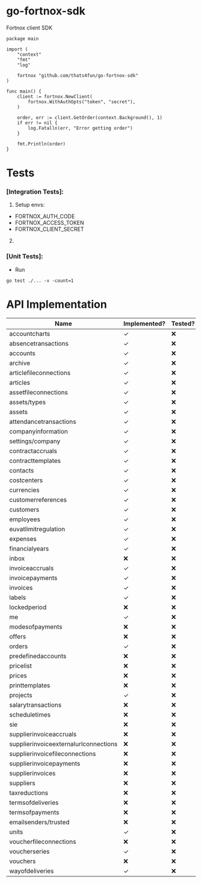 # go-fortnox-sdk

Fortnox client SDK

```
package main

import (
	"context"
	"fmt"
	"log"

	fortnox "github.com/thats4fun/go-fortnox-sdk"
)

func main() {
	client := fortnox.NewClient(
		fortnox.WithAuthOpts("token", "secret"),
	)

	order, err := client.GetOrder(context.Background(), 1)
	if err != nil {
		log.Fatalln(err, "Error getting order")
	}

	fmt.Println(order)
}

```

# Tests

### [Integration Tests]:

1. Setup envs:

- FORTNOX_AUTH_CODE
- FORTNOX_ACCESS_TOKEN
- FORTNOX_CLIENT_SECRET

2.

### [Unit Tests]:

- Run

```
go test ./... -v -count=1
```

# API Implementation

| Name                                   | Implemented? | Tested?   | 
|----------------------------------------|-----------|-----------| 
| accountcharts                          | ✓         | ❌         |  
| absencetransactions                    | ✓         | ❌         |   
| accounts                               | ✓         | ❌         |  
| archive                                | ✓         | ❌         |  
| articlefileconnections                 | ✓         | ❌         |  
| articles                               | ✓         | ❌         |  
| assetfileconnections                   | ✓         | ❌         |  
| assets/types                           | ✓         | ❌         |  
| assets                                 | ✓         | ❌         |  
| attendancetransactions                 | ✓         | ❌         |  
| companyinformation                     | ✓         | ❌         |  
| settings/company                       | ✓         | ❌         |  
| contractaccruals                       | ✓         | ❌         |  
| contracttemplates                      | ✓         | ❌         |  
| contacts                               | ✓          | ❌         |  
| costcenters                            | ✓         | ❌         |  
| currencies                             | ✓         | ❌         |  
| customerreferences                     | ✓         | ❌         |  
| customers                              | ✓         | ❌         |  
| employees                              | ✓          | ❌         |  
| euvatlimitregulation                   | ✓         | ❌         |  
| expenses                               | ✓          | ❌         |  
| financialyears                         | ✓         | ❌         |  
| inbox                                  | ❌         | ❌         |  
| invoiceaccruals                        | ✓         | ❌         |  
| invoicepayments                        | ✓         | ❌         |  
| invoices                               | ✓         | ❌         |  
| labels                                 | ✓         | ❌         |  
| lockedperiod                           | ❌         | ❌         |  
| me                                     | ✓         | ❌         |  
| modesofpayments                        | ❌         | ❌         |  
| offers                                 | ❌         | ❌         |  
| orders                                 | ✓         | ❌         |  
| predefinedaccounts                     | ❌         | ❌         |  
| pricelist                              | ❌         | ❌         |  
| prices                                 | ❌         | ❌         |  
| printtemplates                         | ❌         | ❌         |  
| projects                               | ✓         | ❌         |  
| salarytransactions                     | ❌         | ❌         |  
| scheduletimes                          | ❌         | ❌         |  
| sie                                    | ❌         | ❌         |  
| supplierinvoiceaccruals                | ❌         | ❌         |  
| supplierinvoiceexternalurlconnections  | ❌         | ❌         |  
| supplierinvoicefileconnections         | ❌         | ❌         |  
| supplierinvoicepayments                | ❌         | ❌         |  
| supplierinvoices                       | ❌         | ❌         |  
| suppliers                              | ❌         | ❌         |  
| taxreductions                          | ❌         | ❌         |  
| termsofdeliveries                      | ❌         | ❌         |  
| termsofpayments                        | ❌         | ❌         |  
| emailsenders/trusted                   | ❌         | ❌         |  
| units                                  | ✓         | ❌         |  
| voucherfileconnections                 | ❌         | ❌         |  
| voucherseries                          | ✓         | ❌         |  
| vouchers                               | ❌         | ❌         |  
| wayofdeliveries                        | ✓         | ❌         |  
